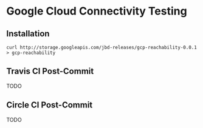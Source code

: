 # Google Cloud Connectivity Testing

## Installation

```
curl http://storage.googleapis.com/jbd-releases/gcp-reachability-0.0.1 > gcp-reachability
```

## Travis CI Post-Commit

TODO

## Circle CI Post-Commit

TODO